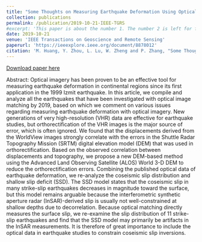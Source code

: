 ```yaml
---
title: "Some Thoughts on Measuring Earthquake Deformation Using Optical Imagery"
collection: publications
permalink: /publication/2019-10-21-IEEE-TGRS
#excerpt: 'This paper is about the number 1. The number 2 is left for future work.'
date: 2019-10-21
venue: 'IEEE Transactions on Geoscience and Remote Sensing'
paperurl: 'https://ieeexplore.ieee.org/document/8878012'
citation: 'M. Huang, Y. Zhou, L. Lu, W. Zheng and P. Zhang, "Some Thoughts on Measuring Earthquake Deformation Using Optical Imagery," in IEEE Transactions on Geoscience and Remote Sensing, vol. 58, no. 2, pp. 1052-1062, Feb. 2020, doi: 10.1109/TGRS.2019.2943192'
---
```


[Download paper here](https://ieeexplore.ieee.org/document/8878012)

Abstract:
Optical imagery has been proven to be an effective tool for measuring earthquake deformation in continental regions since its first application in the 1999 Izmit earthquake. In this article, we compile and analyze all the earthquakes that have been investigated with optical image matching by 2019, based on which we comment on various issues regarding measuring earthquake deformation with optical imagery. New generations of very high-resolution (VHR) data are effective for earthquake studies, but orthorectification of the VHR images is the major source of error, which is often ignored. We found that the displacements derived from the WorldView images strongly correlate with the errors in the Shuttle Radar Topography Mission (SRTM) digital elevation model (DEM) that was used in orthorectification. Based on the observed correlation between displacements and topography, we propose a new DEM-based method using the Advanced Land Observing Satellite (ALOS) World 3-D DEM to reduce the orthorectification errors. Combining the published optical data of earthquake deformation, we re-analyze the coseismic slip distribution and shallow slip deficit (SSD). The SSD model states that the coseismic slip in many strike-slip earthquakes decreases in magnitude toward the surface, but this model remains arguable because the interferometric synthetic aperture radar (InSAR)-derived slip is usually not well-constrained at shallow depths due to decorrelation. Because optical matching directly measures the surface slip, we re-examine the slip distribution of 11 strike-slip earthquakes and find that the SSD model may primarily be artifacts in the InSAR measurements. It is therefore of great importance to include the optical data in earthquake studies to constrain coseismic slip inversions.
